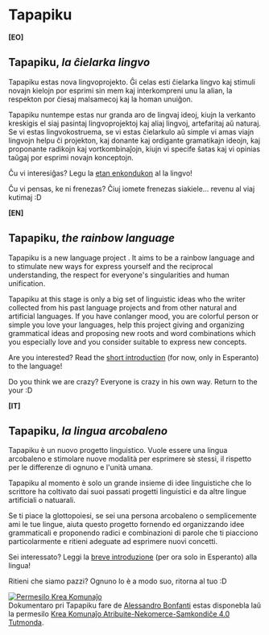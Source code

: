 # Tapapiku

**[EO]**
## Tapapiku, *la ĉielarka lingvo*

Tapapiku estas nova lingvoprojekto. Ĝi celas esti ĉielarka lingvo kaj stimuli novajn kielojn por esprimi sin mem kaj interkompreni unu la alian, la respekton por ĉiesaj malsamecoj kaj la homan unuiĝon.

Tapapiku nuntempe estas nur granda aro de lingvaj ideoj, kiujn la verkanto kreskigis el siaj pasintaj lingvoprojektoj kaj aliaj lingvoj, artefaritaj aŭ naturaj. 
Se vi estas lingvokostruema, se vi estas ĉielarkulo aŭ simple vi amas viajn lingvojn helpu ĉi projekton, kaj donante kaj ordigante gramatikajn ideojn, kaj proponante radikojn kaj vortkombinaĵojn, kiujn vi specife ŝatas kaj vi opinias taŭgaj por esprimi novajn konceptojn.

Ĉu vi interesiĝas? Legu la [etan enkondukon](https://github.com/swalf/Tapapiku/blob/master/Tapapiku%20-%20enkonduko.md) al la lingvo!

Ĉu vi pensas, ke ni frenezas? Ĉiuj iomete frenezas siakiele... revenu al viaj kutimaj :D


**[EN]**
## Tapapiku, *the rainbow language*

Tapapiku is a new language project . It aims to be a rainbow language and to stimulate new ways for express yourself and the reciprocal understanding, the respect for everyone's singularities and human unification.

Tapapiku at this stage is only a big set of linguistic ideas who the writer collected from his past language projects and from other natural and artificial languages.
If you have conlanger mood, you are colorful person or simple you love your languages, help this project giving and organizing grammatical ideas and proposing new roots and word combinations which you especially love and you consider suitable to express new concepts.

Are you interested? Read the [short introduction](https://github.com/swalf/Tapapiku/blob/master/Tapapiku%20-%20enkonduko.md) (for now, only in Esperanto) to the language!

Do you think we are crazy? Everyone is crazy in his own way. Return to the your :D

**[IT]**
## Tapapiku, *la lingua arcobaleno*

Tapapiku è un nuovo progetto linguistico. Vuole essere una lingua arcobaleno e stimolare nuove modalità per esprimere sè stessi, il rispetto per le differenze di ognuno e l'unità umana.

Tapapiku al momento è solo un grande insieme di idee linguistiche che lo scrittore ha coltivato dai suoi passati progetti linguistici e da altre lingue artificiali o natuarali.

Se ti piace la glottopoiesi, se sei una persona arcobaleno o semplicemente ami le tue lingue, aiuta questo progetto fornendo ed organizzando idee grammaticali e proponendo radici e combinazioni di parole che ti piacciono particolarmente e ritieni adeguate ad esprimere nuovi concetti.

Sei interessato? Leggi la [breve introduzione](https://github.com/swalf/Tapapiku/blob/master/Tapapiku%20-%20enkonduko.md) (per ora solo in Esperanto) alla lingua!

Ritieni che siamo pazzi? Ognuno lo è a modo suo, ritorna al tuo :D

<a rel="license" href="http://creativecommons.org/licenses/by-nc-sa/4.0/"><img alt="Permesilo Krea Komunaĵo" style="border-width:0" src="https://i.creativecommons.org/l/by-nc-sa/4.0/88x31.png" /></a><br /><span xmlns:dct="http://purl.org/dc/terms/" href="http://purl.org/dc/dcmitype/Text" property="dct:title" rel="dct:type">Dokumentaro pri Tapapiku</span> fare de <a xmlns:cc="http://creativecommons.org/ns#" href="https://github.com/swalf/Tapapiku" property="cc:attributionName" rel="cc:attributionURL">Alessandro Bonfanti</a> estas disponebla laŭ la permesilo <a rel="license" href="http://creativecommons.org/licenses/by-nc-sa/4.0/">Krea Komunaĵo Atribuite-Nekomerce-Samkondiĉe 4.0 Tutmonda</a>.

